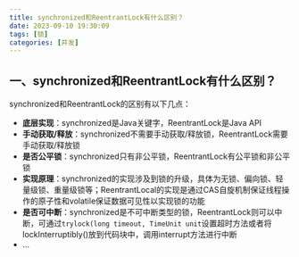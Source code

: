 ```yaml
---
title: synchronized和ReentrantLock有什么区别？
date: 2023-09-10 19:30:09
tags: [锁]
categories: [并发]
---
```


## 一、synchronized和ReentrantLock有什么区别？
synchronized和ReentrantLock的区别有以下几点：
* **底层实现**：synchronized是Java关键字，ReentrantLock是Java API
* **手动获取/释放**：synchronized不需要手动获取/释放锁，ReentrantLock需要手动获取/释放锁
* **是否公平锁**：synchronized只有非公平锁，ReentrantLock有公平锁和非公平锁
* **实现原理**：synchronized的实现涉及到锁的升级，具体为无锁、偏向锁、轻量级锁、重量级锁等；ReentrantLocal的实现是通过CAS自旋机制保证线程操作的原子性和volatile保证数据可见性以实现锁的功能
* **是否可中断**：synchronized是不可中断类型的锁，ReentrantLock则可以中断，可通过`trylock(long timeout, TimeUnit unit`设置超时方法或者将lockInterruptibly()放到代码块中，调用interrupt方法进行中断
* ...